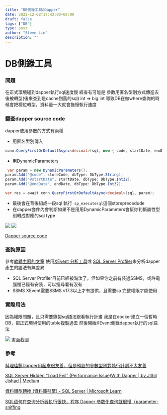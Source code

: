```yaml
---
title: "DB側錄工具&Dapper"
date: 2022-12-02T17:43:03+08:00
draft: false
tags: ["DB"]
type: post
author: "Steve Lin"
description: ""
---
```

# DB側錄工具

### 問題
在正式環境碰到dapper執行sql速度慢
經查有可能是 參數用匿名型別方式傳進去後被轉型(後來查到是cache到舊的sql)
int => big int
導致DB在做where查詢的時候會把欄位轉型，資料量一大就會拖慢執行速度

### 翻查dapper source code
dapper使用參數的方式有兩種
- 用匿名型別傳入
```C#
conn.QueryFirstOrDefaultAsync<decimal>(sql, new { code, startDate, endDate });
```
- 用DynamicParameters
```C#
 var param = new DynamicParameters();
param.Add("@code", storeCode, dbType: DbType.String);
param.Add("@startDate", startDate, dbType: DbType.Int32);
param.Add("@endDate", endDate, dbType: DbType.Int32);

var res = await conn.QueryFirstOrDefaultAsync<decimal>(sql, param);
```
- 最後會在背後組成一段sql 執行` sp_executesql`這個storeprecedude
- 在dapper套件內會判斷如果不是用用DynamicParameters會幫你判斷屬性型別轉成對應的sql type


![](https://imgur.com/cSYgDOh.jpg)
![](https://imgur.com/efhlygV.jpg)

[Dapper source code](https://github.com/DapperLib/Dapper/blob/main/Dapper/SqlMapper.cs)



### 查詢原因

參考[軟體主廚的文章](https://dotblogs.com.tw/supershowwei/2019/08/12/232213)
使用[XEvent 分析工具](https://learn.microsoft.com/zh-tw/sql/relational-databases/extended-events/use-the-ssms-xe-profiler?view=sql-server-ver16)或 [SQL Server Profiler](https://learn.microsoft.com/zh-tw/sql/tools/sql-server-profiler/sql-server-profiler?view=sql-server-ver16)來分析dapper產生的語法有無差異

- SQL Server Profiler目前已經被淘汰了，但如果你之前有裝過SSMS，或許電腦裡已經有安裝，可以搜尋看有沒有
- SSMS XEvent需要SSMS v17.3以上才有提供，且需要sa 完整權限才能使用

### 實際用法
因為權限問題，且只需要錄製sql語法跟看執行計畫
我是在docker建立一個暫時DB，把正式環境使用的table複製過去
然後開始XEvent側錄dapper執行的sql語法

![](https://imgur.com/0FYvpip.jpg)
畫面截圖

### 參考
[料理佳餚Dapper用起來很友善，但是預設的參數型別對執行計劃不太友善](https://dotblogs.com.tw/supershowwei/2019/08/12/232213)

[SQL Server Hidden “Load Evil” (Performance Issue)With Dapper | by Jithil Jishad | Medium](https://jithilmt.medium.com/sql-server-hidden-load-evil-performance-issue-with-dapper-465a08f922f6)

[資料類型轉換 (資料庫引擎) - SQL Server | Microsoft Learn](https://learn.microsoft.com/zh-tw/sql/t-sql/data-types/data-type-conversion-database-engine?view=sql-server-ver16)

[SQL语句在查询分析器执行很快，程序 Dapper 参数化查询就很慢（parameter-sniffing](https://www.cnblogs.com/Irving/p/3951220.html)